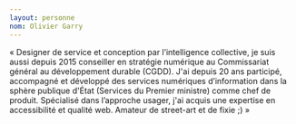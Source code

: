 ```yaml
---
layout: personne
nom: Olivier Garry
---
```

« Designer de service et conception par l’intelligence collective, je suis aussi depuis 2015 conseiller en stratégie numérique au Commissariat général au développement durable (CGDD). J'ai depuis 20 ans participé, accompagné et développé des services numériques d’information dans la sphère publique d'État (Services du Premier ministre) comme chef de produit. Spécialisé dans l’approche usager, j'ai acquis une expertise en accessibilité et qualité web. Amateur de street-art et de fixie ;) »
